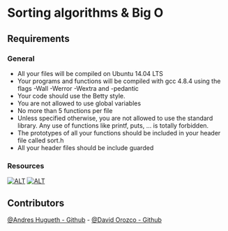 # Sorting algorithms & Big O

## Requirements

### General

* All your files will be compiled on Ubuntu 14.04 LTS
* Your programs and functions will be compiled with gcc 4.8.4 using the flags -Wall -Werror -Wextra and -pedantic
* Your code should use the Betty style.
* You are not allowed to use global variables
* No more than 5 functions per file
* Unless specified otherwise, you are not allowed to use the standard library. Any use of functions like printf, puts, … is totally forbidden.
* The prototypes of all your functions should be included in your header file called sort.h
* All your header files should be include guarded

### Resources
[![ALT](https://i.ytimg.com/an_webp/kPRA0W1kECg/mqdefault_6s.webp?du=3000&sqp=CKCxqvcF&rs=AOn4CLAhVO2neVC9S84yMOfBCOevP16oWA)](https://www.youtube.com/watch?v=kPRA0W1kECg)
[![ALT](https://i.ytimg.com/an_webp/ZZuD6iUe3Pc/mqdefault_6s.webp?du=3000&sqp=CI2iqvcF&rs=AOn4CLCmTTMWuX_wMgXaGyz6tpP2IycMmQ)](https://www.youtube.com/watch?v=ZZuD6iUe3Pc)


## Contributors  
[@Andres Hugueth - Github](https://github.com/andreshugueth) - [@David Orozco - Github](https://github.com/davixcky) 
